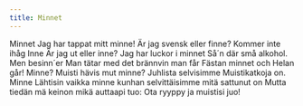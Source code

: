 ```yaml
---
title: Minnet
---
```


Minnet
Jag har tappat mitt minne!
Är jag svensk eller finne?
Kommer inte ihåg
Inne
Är jag ut eller inne?
Jag har luckor i minnet
Så´n där små alkohol.
Men besinn´er
Man tätar med det brännvin
man får
Fästan minnet och Helan går!
Minne?
Muisti hävis mut minne?
Juhlista selvisimme
Muistikatkoja on.
Minne
Lähtisin vaikka minne
kunhan selvittäisimme
mitä sattunut on
Mutta tiedän mä
keinon mikä auttaapi tuo:
Ota ryyppy ja muistisi juo!
